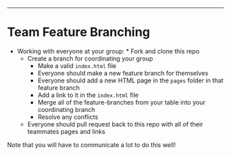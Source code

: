 
***

# Team Feature Branching

* Working with everyone at your group:
        * Fork and clone this repo
    * Create a branch for coordinating your group
        * Make a valid `index.html` file
        * Everyone should make a new feature branch for themselves
        * Everyone should add a new HTML page in the `pages` folder in that feature branch
        * Add a link to it in the `index.html` file
        * Merge all of the feature-branches from your table into your coordinating branch
        * Resolve any conflicts
    * Everyone should pull request back to this repo with all of their teammates pages and links

Note that you will have to communicate a lot to do this well!

